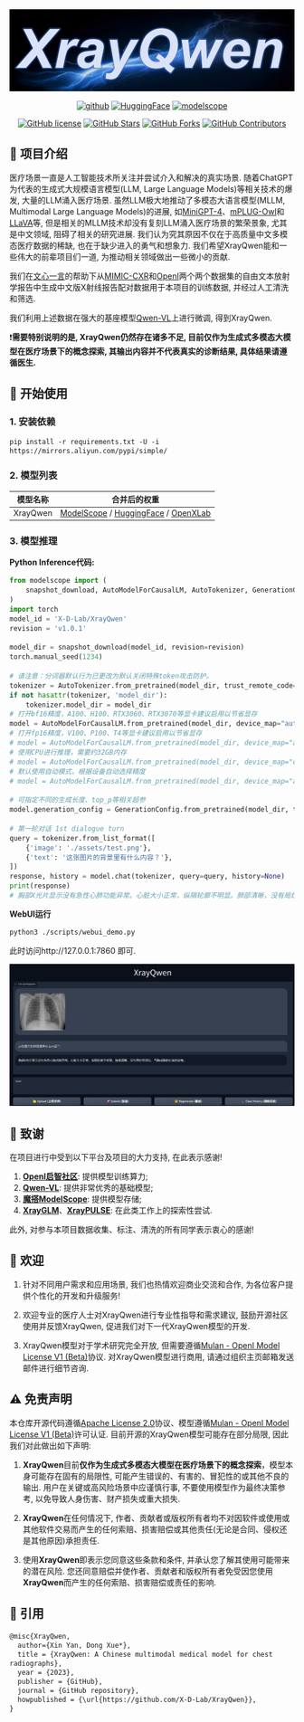 <div align=center><img src ="./assets/XrayQwen.jpg"/></div>  
<p align="center">
<a href="https://github.com/X-D-Lab/XrayQwen"><img src="https://img.shields.io/badge/GitHub-24292e" alt="github"></a>
<a href="https://huggingface.co/X-D-Lab"><img src="https://img.shields.io/badge/-HuggingFace-yellow" alt="HuggingFace"></a>
<a href="https://modelscope.cn/organization/X-D-Lab"><img src="https://img.shields.io/badge/ModelScope-blueviolet" alt="modelscope"></a>
</p> 

<div align="center">

[![GitHub license](https://img.shields.io/github/license/X-D-Lab/XrayQwen
)](https://github.com/X-D-Lab/XrayQwen/blob/main/LICENSE)
[![GitHub Stars](https://img.shields.io/github/stars/X-D-Lab/XrayQwen)](https://github.com/X-D-Lab/XrayQwen/stargazers)
[![GitHub Forks](https://img.shields.io/github/forks/X-D-Lab/XrayQwen)](https://github.com/X-D-Lab/XrayQwen/fork)
[![GitHub Contributors](https://img.shields.io/github/contributors/X-D-Lab/XrayQwen)](https://github.com/X-D-Lab/XrayQwen/graphs/contributors)  
</div>

## 📕 项目介绍

医疗场景一直是人工智能技术所关注并尝试介入和解决的真实场景. 随着ChatGPT为代表的生成式大规模语言模型(LLM, Large Language Models)等相关技术的爆发, 大量的LLM涌入医疗场景. 虽然LLM极大地推动了多模态大语言模型(MLLM, Multimodal Large Language Models)的进展, 如[MiniGPT-4](https://github.com/Vision-CAIR/MiniGPT-4)、[mPLUG-Owl](https://github.com/X-PLUG/mPLUG-Owl)和[LLaVA](https://github.com/haotian-liu/LLaVA)等, 但是相关的MLLM技术却没有复刻LLM涌入医疗场景的繁荣景象, 尤其是中文领域, 阻碍了相关的研究进展. 我们认为究其原因不仅在于高质量中文多模态医疗数据的稀缺, 也在于缺少进入的勇气和想象力. 我们希望XrayQwen能和一些伟大的前辈项目们一道, 为推动相关领域做出一些微小的贡献.

我们在[文心一言](https://yiyan.baidu.com/)的帮助下从[MIMIC-CXR](https://physionet.org/content/mimic-cxr-jpg/2.0.0/)和[OpenI](https://openi.nlm.nih.gov/faq#collection)两个两个数据集的自由文本放射学报告中生成中文版X射线报告配对数据用于本项目的训练数据, 并经过人工清洗和筛选. 

我们利用上述数据在强大的基座模型[Qwen-VL](https://github.com/QwenLM/Qwen-VL)上进行微调, 得到XrayQwen.

❗**需要特别说明的是, XrayQwen仍然存在诸多不足, 目前仅作为生成式多模态大模型在医疗场景下的概念探索, 其输出内容并不代表真实的诊断结果, 具体结果请遵循医生.**

## 🚀 开始使用

### 1. 安装依赖  

```
pip install -r requirements.txt -U -i https://mirrors.aliyun.com/pypi/simple/
```

### 2. 模型列表  

| 模型名称 | 合并后的权重 |
| :----: | :----: |
| XrayQwen | [ModelScope](https://modelscope.cn/models/X-D-Lab/XrayQwen/summary) / [HuggingFace]() / [OpenXLab]() |

### 3. 模型推理

**Python Inference代码:**

```python
from modelscope import (
    snapshot_download, AutoModelForCausalLM, AutoTokenizer, GenerationConfig
)
import torch
model_id = 'X-D-Lab/XrayQwen'
revision = 'v1.0.1'

model_dir = snapshot_download(model_id, revision=revision)
torch.manual_seed(1234)

# 请注意：分词器默认行为已更改为默认关闭特殊token攻击防护。
tokenizer = AutoTokenizer.from_pretrained(model_dir, trust_remote_code=True)
if not hasattr(tokenizer, 'model_dir'):
    tokenizer.model_dir = model_dir
# 打开bf16精度，A100、H100、RTX3060、RTX3070等显卡建议启用以节省显存
model = AutoModelForCausalLM.from_pretrained(model_dir, device_map="auto", trust_remote_code=True, bf16=True).eval()
# 打开fp16精度，V100、P100、T4等显卡建议启用以节省显存
# model = AutoModelForCausalLM.from_pretrained(model_dir, device_map="auto", trust_remote_code=True, fp16=True).eval()
# 使用CPU进行推理，需要约32GB内存
# model = AutoModelForCausalLM.from_pretrained(model_dir, device_map="cpu", trust_remote_code=True).eval()
# 默认使用自动模式，根据设备自动选择精度
# model = AutoModelForCausalLM.from_pretrained(model_dir, device_map="auto", trust_remote_code=True).eval()

# 可指定不同的生成长度、top_p等相关超参
model.generation_config = GenerationConfig.from_pretrained(model_dir, trust_remote_code=True)

# 第一轮对话 1st dialogue turn
query = tokenizer.from_list_format([
    {'image': './assets/test.png'},
    {'text': '这张图片的背景里有什么内容？'},
])
response, history = model.chat(tokenizer, query=query, history=None)
print(response)
# 胸部X光片显示没有急性心肺功能异常。心脏大小正常，纵隔轮廓不明显。肺部清晰，没有局灶性固结、气胸或胸腔积液的迹象。

```

**WebUI运行**

```bash
python3 ./scripts/webui_demo.py
```

此时访问http://127.0.0.1:7860 即可.

![](./assets/xrayqwen.png)

## 🙇‍ ‍致谢

在项目进行中受到以下平台及项目的大力支持, 在此表示感谢!

1. **[OpenI启智社区](https://openi.pcl.ac.cn/)**: 提供模型训练算力; 
2. **[Qwen-VL](https://github.com/QwenLM/Qwen-VL)**: 提供非常优秀的基础模型; 
3. **[魔搭ModelScope](https://modelscope.cn/)**: 提供模型存储; 
4. **[XrayGLM](https://github.com/WangRongsheng/XrayGLM)**、**[XrayPULSE](https://github.com/openmedlab/XrayPULSE)**: 在此类工作上的探索性尝试.

此外, 对参与本项目数据收集、标注、清洗的所有同学表示衷心的感谢!

## 👏 欢迎

1. 针对不同用户需求和应用场景, 我们也热情欢迎商业交流和合作, 为各位客户提供个性化的开发和升级服务!  

2. 欢迎专业的医疗人士对XrayQwen进行专业性指导和需求建议, 鼓励开源社区使用并反馈XrayQwen, 促进我们对下一代XrayQwen模型的开发.  

3. XrayQwen模型对于学术研究完全开放, 但需要遵循[Mulan - OpenI Model License V1 (Beta)](./LICENSE_MODEL)协议. 对XrayQwen模型进行商用, 请通过组织主页邮箱发送邮件进行细节咨询.

## ⚠️ 免责声明

本仓库开源代码遵循[Apache License 2.0](./LICENSE)协议、模型遵循[Mulan - OpenI Model License V1 (Beta)](./LICENSE_MODEL)许可认证. 目前开源的XrayQwen模型可能存在部分局限, 因此我们对此做出如下声明:

1. **XrayQwen**目前**仅作为生成式多模态大模型在医疗场景下的概念探索**，模型本身可能存在固有的局限性, 可能产生错误的、有害的、冒犯性的或其他不良的输出. 用户在关键或高风险场景中应谨慎行事, 不要使用模型作为最终决策参考, 以免导致人身伤害、财产损失或重大损失.  

2. **XrayQwen**在任何情况下, 作者、贡献者或版权所有者均不对因软件或使用或其他软件交易而产生的任何索赔、损害赔偿或其他责任(无论是合同、侵权还是其他原因)承担责任.  

3. 使用**XrayQwen**即表示您同意这些条款和条件, 并承认您了解其使用可能带来的潜在风险. 您还同意赔偿并使作者、贡献者和版权所有者免受因您使用**XrayQwen**而产生的任何索赔、损害赔偿或责任的影响.  

## 🤝 引用

```
@misc{XrayQwen, 
  author={Xin Yan, Dong Xue*}, 
  title = {XrayQwen: A Chinese multimodal medical model for chest radiographs}, 
  year = {2023}, 
  publisher = {GitHub}, 
  journal = {GitHub repository}, 
  howpublished = {\url{https://github.com/X-D-Lab/XrayQwen}}, 
}
```
